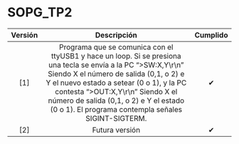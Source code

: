 # SOPG_TP2

| Versión | Descripción | Cumplido |
| :-: | :-: | :-: |
[1] | Programa que se comunica con el ttyUSB1 y hace un loop. Si se presiona una tecla se envía a la PC “>SW:X,Y\r\n” Siendo X el número de salida (0,1, o 2) e Y el nuevo estado a setear (0 o 1), y la PC contesta “>OUT:X,Y\r\n” Siendo X el número de salida (0,1, o 2) e Y el estado (0 o 1). El programa contempla señales SIGINT-SIGTERM.| ✔ |
[2] | Futura versión | ✔ |
